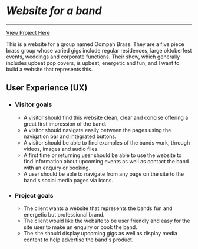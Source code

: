 # _Website for a band_
----------
[View Project Here](#)

This is a website for a group named Oompah Brass. They are a five piece brass group whose varied gigs include regular residences, large oktoberfest events, weddings and corporate functions. Their show, which generally includes upbeat pop covers, is upbeat, energetic and fun, and I want to build a website that represents this. 

## User Experience (UX)

* ### Visitor goals

  - A visitor should find this website clean, clear and concise offering a great first impression of the band.
  - A visitor should navigate easily between the pages using the navigation bar and integrated buttons. 
  - A visitor should be able to find examples of the bands work, through videos, images and audio files. 
  - A first time or returning user should be able to use the website to find information about upcoming events as well as contact the band with an enquiry or booking. 
  - A user should be able to navigate from any page on the site to the band's social media pages via icons. 

* ### Project goals

  - The client wants a website that represents the bands fun and energetic but professional brand. 
  - The client would like the website to be user friendly and easy for the site user to make an enquiry or book the band. 
  - The site should display upcoming gigs as well as display media content to help advertise the band's product.


